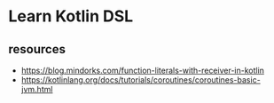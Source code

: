 # Learn Kotlin DSL

## resources

* https://blog.mindorks.com/function-literals-with-receiver-in-kotlin
* https://kotlinlang.org/docs/tutorials/coroutines/coroutines-basic-jvm.html
